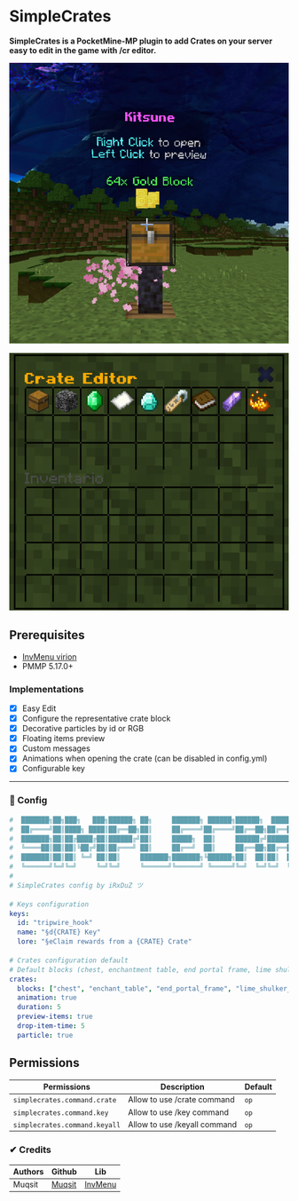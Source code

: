 # SimpleCrates

**SimpleCrates is a PocketMine-MP plugin to add Crates on your server easy to edit in the game with /cr editor.**

<p align="center"><img src="img/crate.png"></p>

<p align="center"><img src="img/crate_editor.png"></p>

## Prerequisites

- <a href="https://github.com/Muqsit/InvMenu">InvMenu virion</a>
- PMMP 5.17.0+

### Implementations

- [x] Easy Edit
- [x] Configure the representative crate block
- [x] Decorative particles by id or RGB
- [x] Floating items preview
- [x] Custom messages
- [x] Animations when opening the crate (can be disabled in config.yml)
- [x] Configurable key

---

### 💾 Config

```yml
#  ███████╗██╗███╗   ███╗██████╗ ██╗     ███████╗ ██████╗██████╗  █████╗ ████████╗███████╗███████╗
#  ██╔════╝██║████╗ ████║██╔══██╗██║     ██╔════╝██╔════╝██╔══██╗██╔══██╗╚══██╔══╝██╔════╝██╔════╝
#  ███████╗██║██╔████╔██║██████╔╝██║     █████╗  ██║     ██████╔╝███████║   ██║   █████╗  ███████╗
#  ╚════██║██║██║╚██╔╝██║██╔═══╝ ██║     ██╔══╝  ██║     ██╔══██╗██╔══██║   ██║   ██╔══╝  ╚════██║
#  ███████║██║██║ ╚═╝ ██║██║     ███████╗███████╗╚██████╗██║  ██║██║  ██║   ██║   ███████╗███████║
#  ╚══════╝╚═╝╚═╝     ╚═╝╚═╝     ╚══════╝╚══════╝ ╚═════╝╚═╝  ╚═╝╚═╝  ╚═╝   ╚═╝   ╚══════╝╚══════╝
#
# SimpleCrates config by iRxDuZ ツ

# Keys configuration
keys:
  id: "tripwire_hook"
  name: "§d{CRATE} Key"
  lore: "§eClaim rewards from a {CRATE} Crate"

# Crates configuration default
# Default blocks (chest, enchantment table, end portal frame, lime shulker box)
crates:
  blocks: ["chest", "enchant_table", "end_portal_frame", "lime_shulker_box"]
  animation: true
  duration: 5
  preview-items: true
  drop-item-time: 5
  particle: true
```

## Permissions

| Permissions                   | Description                  | Default |
| ----------------------------- | ---------------------------- | ------- |
| `simplecrates.command.crate`  | Allow to use /crate command  | `op`    |
| `simplecrates.command.key`    | Allow to use /key command    | `op`    |
| `simplecrates.command.keyall` | Allow to use /keyall command | `op`    |

### ✔ Credits

| Authors | Github                              | Lib                                          |
| ------- | ----------------------------------- | -------------------------------------------- |
| Muqsit  | [Muqsit](https://github.com/Muqsit) | [InvMenu](https://github.com/Muqsit/InvMenu) |
